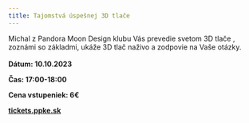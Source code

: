 ```yaml
---
title: Tajomstvá úspešnej 3D tlače
---
```

Michal z Pandora Moon Design klubu Vás prevedie svetom 3D tlače , zoznámi so základmi, ukáže 3D tlač naživo a zodpovie na Vaše otázky.\
\
**Dátum: 10.10.2023**

**Čas: 17:00-18:00**

**Cena vstupeniek: 6€**

**[tickets.ppke.sk](http://tickets.ppke.sk)**